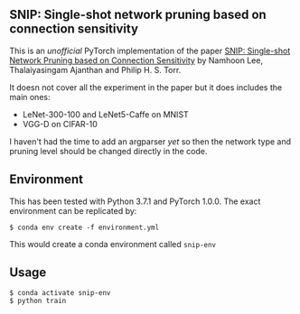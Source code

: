 
## SNIP: Single-shot network pruning based on connection sensitivity

This is an _unofficial_ PyTorch implementation of the paper [SNIP: Single-shot Network Pruning based on Connection Sensitivity](https://arxiv.org/abs/1810.02340) by Namhoon Lee, Thalaiyasingam Ajanthan and Philip H. S. Torr.

It doesn not cover all the experiment in the paper but it does includes the main ones:

* LeNet-300-100 and LeNet5-Caffe on MNIST
* VGG-D on CIFAR-10

I haven't had the time to add an argparser _yet_ so then the network type and pruning level should be changed directly in the code.

## Environment
This has been tested with Python 3.7.1 and PyTorch 1.0.0. The exact environment can be replicated by:

`$ conda env create -f environment.yml`

This would create a conda environment called `snip-env`

## Usage

```
$ conda activate snip-env
$ python train
```
